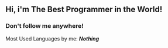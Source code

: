 ## Hi, i'm The Best Programmer in the World!

<h3>
Don't follow me anywhere!
</h3>

Most Used Languages by me: <b><em>Nothing</em></b>
